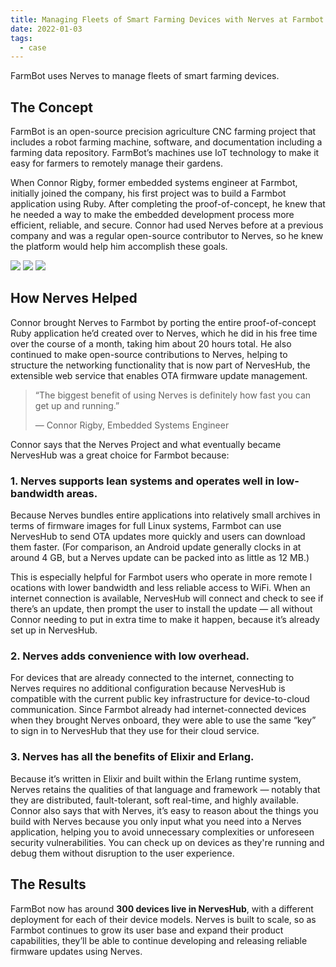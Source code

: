 ```yaml
---
title: Managing Fleets of Smart Farming Devices with Nerves at Farmbot
date: 2022-01-03
tags:
  - case
---
```


FarmBot uses Nerves to manage fleets of smart farming devices.

<!--more-->

## The Concept

FarmBot is an open-source precision agriculture CNC farming project that
includes a robot farming machine, software, and documentation including a
farming data repository. FarmBot’s machines use IoT technology to make it easy
for farmers to remotely manage their gardens.

When Connor Rigby, former embedded systems engineer at Farmbot, initially
joined the company, his first project was to build a Farmbot application
using Ruby. After completing the proof-of-concept, he knew that he needed a
way to make the embedded development process more efficient, reliable, and
secure. Connor had used Nerves before at a previous company and was a regular
open-source contributor to Nerves, so he knew the platform would help him
accomplish these goals.

![](/nerves_website/img/Farmbot-case-1.jpg)
![](/nerves_website/img/Farmbot-case-2.jpg)
![](/nerves_website/img/Farmbot-case-3.jpg)

## How Nerves Helped

Connor brought Nerves to Farmbot by porting the entire proof-of-concept Ruby
application he’d created over to Nerves, which he did in his free time over
the course of a month, taking him about 20 hours total. He also continued to
make open-source contributions to Nerves, helping to structure the networking
functionality that is now part of NervesHub, the extensible web service that
enables OTA firmware update management.

> “The biggest benefit of using Nerves is definitely how fast you can get up and running.”
>
> — Connor Rigby, Embedded Systems Engineer

Connor says that the Nerves Project and what eventually became NervesHub was a
great choice for Farmbot because:

### 1. Nerves supports lean systems and operates well in low-bandwidth areas.

Because Nerves bundles entire applications into relatively small archives in
terms of firmware images for full Linux systems, Farmbot can use NervesHub to
send OTA updates more quickly and users can download them faster. (For
comparison, an Android update generally clocks in at around 4 GB, but a
Nerves update can be packed into as little as 12 MB.)

This is especially helpful for Farmbot users who operate in more remote l
ocations with lower bandwidth and less reliable access to WiFi. When an
internet connection is available, NervesHub will connect and check to see if
there’s an update, then prompt the user to install the update — all without
Connor needing to put in extra time to make it happen, because it’s already
set up in NervesHub.

### 2. Nerves adds convenience with low overhead.

For devices that are already connected to the internet, connecting to Nerves
requires no additional configuration because NervesHub is compatible with the
current public key infrastructure for device-to-cloud communication. Since
Farmbot already had internet-connected devices when they brought Nerves onboard,
they were able to use the same “key” to sign in to NervesHub that they use for
their cloud service.

### 3. Nerves has all the benefits of Elixir and Erlang.

Because it’s written in Elixir and built within the Erlang runtime system,
Nerves retains the qualities of that language and framework — notably that they
are distributed, fault-tolerant, soft real-time, and highly available. Connor
also says that with Nerves, it’s easy to reason about the things you build
with Nerves because you only input what you need into a Nerves application,
helping you to avoid unnecessary complexities or unforeseen security
vulnerabilities. You can check up on devices as they're running and debug
them without disruption to the user experience.

## The Results

FarmBot now has around **300 devices live in NervesHub**, with a different
deployment for each of their device models. Nerves is built to scale, so as
Farmbot continues to grow its user base and expand their product capabilities,
they’ll be able to continue developing and releasing reliable firmware
updates using Nerves.
